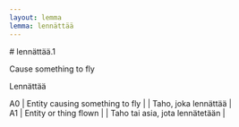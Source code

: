 ```yaml
---
layout: lemma
lemma: lennättää
---
```


<div class="sense">
# <span class="sensename">lennättää.1</span>

<span class="description">Cause something to fly</span>

<span class="description">Lennättää</span>

A0 | Entity causing something to fly |   | Taho, joka lennättää |  
A1 | Entity or thing flown |   | Taho tai asia, jota lennätetään |  

</div>

